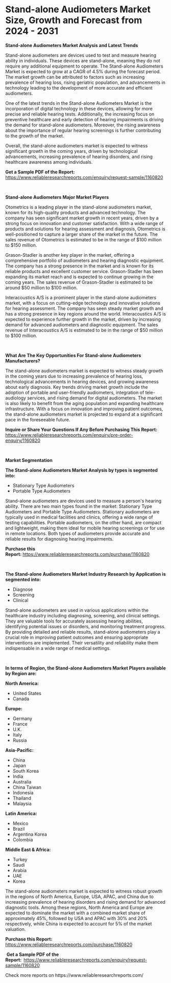 <p><h1>Stand-alone Audiometers Market Size, Growth and Forecast from 2024 - 2031</h1></p><p><strong>Stand-alone Audiometers Market Analysis and Latest Trends</strong></p>
<p><p>Stand-alone audiometers are devices used to test and measure hearing ability in individuals. These devices are stand-alone, meaning they do not require any additional equipment to operate. The Stand-alone Audiometers Market is expected to grow at a CAGR of 4.5% during the forecast period. The market growth can be attributed to factors such as increasing prevalence of hearing loss, rising geriatric population, and advancements in technology leading to the development of more accurate and efficient audiometers.</p><p>One of the latest trends in the Stand-alone Audiometers Market is the incorporation of digital technology in these devices, allowing for more precise and reliable hearing tests. Additionally, the increasing focus on preventive healthcare and early detection of hearing impairments is driving the demand for stand-alone audiometers. Moreover, the rising awareness about the importance of regular hearing screenings is further contributing to the growth of the market.</p><p>Overall, the stand-alone audiometers market is expected to witness significant growth in the coming years, driven by technological advancements, increasing prevalence of hearing disorders, and rising healthcare awareness among individuals.</p></p>
<p><strong>Get a Sample PDF of the Report:&nbsp;</strong> <a href="https://www.reliableresearchreports.com/enquiry/request-sample/1160820">https://www.reliableresearchreports.com/enquiry/request-sample/1160820</a></p>
<p>&nbsp;</p>
<p><strong>Stand-alone Audiometers Major Market Players</strong></p>
<p><p>Otometrics is a leading player in the stand-alone audiometers market, known for its high-quality products and advanced technology. The company has seen significant market growth in recent years, driven by a strong focus on innovation and customer satisfaction. With a wide range of products and solutions for hearing assessment and diagnosis, Otometrics is well-positioned to capture a larger share of the market in the future. The sales revenue of Otometrics is estimated to be in the range of $100 million to $150 million.</p><p>Grason-Stadler is another key player in the market, offering a comprehensive portfolio of audiometers and hearing diagnostic equipment. The company has a strong presence in the market and is known for its reliable products and excellent customer service. Grason-Stadler has been expanding its market reach and is expected to continue growing in the coming years. The sales revenue of Grason-Stadler is estimated to be around $50 million to $100 million.</p><p>Interacoustics A/S is a prominent player in the stand-alone audiometers market, with a focus on cutting-edge technology and innovative solutions for hearing assessment. The company has seen steady market growth and has a strong presence in key regions around the world. Interacoustics A/S is expected to experience further growth in the market, driven by increasing demand for advanced audiometers and diagnostic equipment. The sales revenue of Interacoustics A/S is estimated to be in the range of $50 million to $100 million.</p></p>
<p>&nbsp;</p>
<p><strong>What Are The Key Opportunities For Stand-alone Audiometers Manufacturers?</strong></p>
<p><p>The stand-alone audiometers market is expected to witness steady growth in the coming years due to increasing prevalence of hearing loss, technological advancements in hearing devices, and growing awareness about early diagnosis. Key trends driving market growth include the adoption of portable and user-friendly audiometers, integration of tele-audiology services, and rising demand for digital audiometers. The market is also likely to benefit from the aging population and expanding healthcare infrastructure. With a focus on innovation and improving patient outcomes, the stand-alone audiometers market is projected to expand at a significant pace in the foreseeable future.</p></p>
<p><strong>Inquire or Share Your Questions If Any Before Purchasing This Report:</strong> <a href="https://www.reliableresearchreports.com/enquiry/pre-order-enquiry/1160820">https://www.reliableresearchreports.com/enquiry/pre-order-enquiry/1160820</a></p>
<p>&nbsp;</p>
<p><strong>Market Segmentation</strong></p>
<p><strong>The Stand-alone Audiometers Market Analysis by types is segmented into:</strong></p>
<p><ul><li>Stationary Type Audiometers</li><li>Portable Type Audiometers</li></ul></p>
<p><p>Stand-alone audiometers are devices used to measure a person's hearing ability. There are two main types found in the market: Stationary Type Audiometers and Portable Type Audiometers. Stationary audiometers are typically used in medical facilities and clinics, offering a wide range of testing capabilities. Portable audiometers, on the other hand, are compact and lightweight, making them ideal for mobile hearing screenings or for use in remote locations. Both types of audiometers provide accurate and reliable results for diagnosing hearing impairments.</p></p>
<p><strong>Purchase this Report:&nbsp;</strong><a href="https://www.reliableresearchreports.com/purchase/1160820">https://www.reliableresearchreports.com/purchase/1160820</a></p>
<p>&nbsp;</p>
<p><strong>The Stand-alone Audiometers Market Industry Research by Application is segmented into:</strong></p>
<p><ul><li>Diagnose</li><li>Screening</li><li>Clinical</li></ul></p>
<p><p>Stand-alone audiometers are used in various applications within the healthcare industry including diagnosing, screening, and clinical settings. They are valuable tools for accurately assessing hearing abilities, identifying potential issues or disorders, and monitoring treatment progress. By providing detailed and reliable results, stand-alone audiometers play a crucial role in improving patient outcomes and ensuring appropriate interventions are implemented. Their versatility and reliability make them indispensable in a wide range of medical settings.</p></p>
<p>&nbsp;</p>
<p><strong>In terms of Region, the Stand-alone Audiometers Market Players available by Region are:</strong></p>
<p>
    <p> <strong> North America: </strong>
        <ul>
            <li>United States</li>
            <li>Canada</li>
        </ul>
        </p> 
    <p> <strong> Europe: </strong>
        <ul>
            <li>Germany</li>
            <li>France</li>
            <li>U.K.</li>
            <li>Italy</li>
            <li>Russia</li>
        </ul>
        </p> 
    <p> <strong> Asia-Pacific: </strong>
        <ul>
            <li>China</li>
            <li>Japan</li>
            <li>South Korea</li>
            <li>India</li>
            <li>Australia</li>
            <li>China Taiwan</li>
            <li>Indonesia</li>
            <li>Thailand</li>
            <li>Malaysia</li>
        </ul>
        </p> 
    <p> <strong> Latin America: </strong>
        <ul>
            <li>Mexico</li>
            <li>Brazil</li>
            <li>Argentina Korea</li>
            <li>Colombia</li>
        </ul>
        </p> 
    <p> <strong> Middle East & Africa: </strong>
        <ul>
            <li>Turkey</li>
            <li>Saudi</li>
            <li>Arabia</li>
            <li>UAE</li>
            <li>Korea</li>
        </ul>
    </p>
    </p>
<p><p>The stand-alone audiometers market is expected to witness robust growth in the regions of North America, Europe, USA, APAC, and China due to increasing prevalence of hearing disorders and rising demand for advanced diagnostic tools. Among these regions, North America and Europe are expected to dominate the market with a combined market share of approximately 45%, followed by USA and APAC with 30% and 20% respectively, while China is expected to account for 5% of the market valuation.</p></p>
<p><strong>Purchase this Report: </strong><a href="https://www.reliableresearchreports.com/purchase/1160820">https://www.reliableresearchreports.com/purchase/1160820</a></p>
<p>&nbsp;<strong>Get a Sample PDF of the Report:&nbsp;&nbsp;</strong><a href="https://www.reliableresearchreports.com/enquiry/request-sample/1160820">https://www.reliableresearchreports.com/enquiry/request-sample/1160820</a></p>
<p><strong></strong></p>
<p>Check more reports on https://www.reliableresearchreports.com/</p>